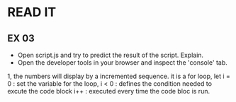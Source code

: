 # READ IT
## EX 03
* Open script.js and try to predict the result of the script. Explain.
* Open the developer tools in your browser and inspect the 'console' tab.

1, the numbers will display by a incremented sequence. it is a for loop, 
let i = 0 : set the variable for the loop,
 i < 0 : defines the condition needed to excute the code block
 i++ : executed every time the code bloc is run.
